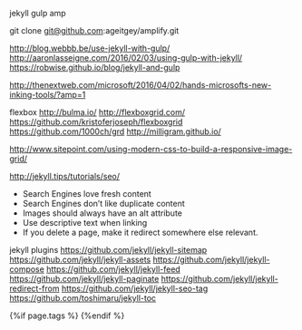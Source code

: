 jekyll
gulp
amp

git clone git@github.com:ageitgey/amplify.git

http://blog.webbb.be/use-jekyll-with-gulp/
http://aaronlasseigne.com/2016/02/03/using-gulp-with-jekyll/
https://robwise.github.io/blog/jekyll-and-gulp

http://thenextweb.com/microsoft/2016/04/02/hands-microsofts-new-inking-tools/?amp=1



flexbox
http://bulma.io/
http://flexboxgrid.com/
https://github.com/kristoferjoseph/flexboxgrid
https://github.com/1000ch/grd
http://milligram.github.io/

http://www.sitepoint.com/using-modern-css-to-build-a-responsive-image-grid/


http://jekyll.tips/tutorials/seo/
* Search Engines love fresh content
* Search Engines don’t like duplicate content
* Images should always have an alt attribute
* Use descriptive text when linking
* If you delete a page, make it redirect somewhere else relevant.


jekyll plugins
https://github.com/jekyll/jekyll-sitemap
https://github.com/jekyll/jekyll-assets
https://github.com/jekyll/jekyll-compose
https://github.com/jekyll/jekyll-feed
https://github.com/jekyll/jekyll-paginate
https://github.com/jekyll/jekyll-redirect-from
https://github.com/jekyll/jekyll-seo-tag
https://github.com/toshimaru/jekyll-toc

{%if page.tags %}
<meta name="keywords" content="{{ page.tags | join: ', ' | escape }}"/>
{%endif %}
